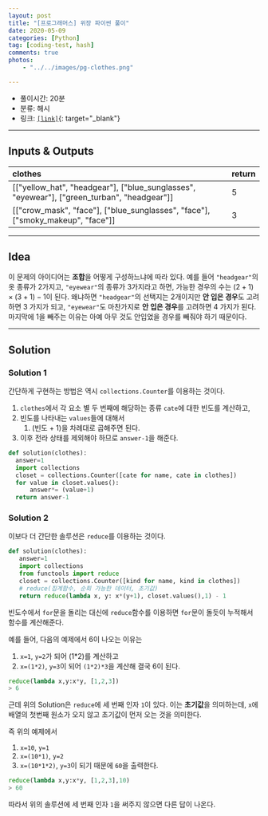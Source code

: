 ```yaml
---
layout: post
title: "[프로그래머스] 위장 파이썬 풀이"
date: 2020-05-09
categories: [Python]
tag: [coding-test, hash]
comments: true
photos:
    - "../../images/pg-clothes.png"

---
```



* 풀이시간: 20분
* 분류: 해시    
* 링크: [`[link]`](https://programmers.co.kr/learn/courses/30/lessons/42578){: target="_blank"}

----
## Inputs & Outputs

| clothes                                                                                    | return |
| :----------------------------------------------------------------------------------------- | :----- |
| [["yellow_hat", "headgear"], ["blue_sunglasses", "eyewear"], ["green_turban", "headgear"]] | 5      |
| [["crow_mask", "face"], ["blue_sunglasses", "face"], ["smoky_makeup", "face"]]             | 3      |

----
## Idea

이 문제의 아이디어는 **조합**을 어떻게 구성하느냐에 따라 있다.
예를 들어 `"headgear"`의 옷 종류가 2가지고, `"eyewear"`의 종류가 3가지라고 하면, 가능한 경우의 수는
$(2+1) \times (3+1) -1$이 된다. 왜냐하면 `"headgear"`의 선택지는 2개이지만 **안 입은 경우**도 고려하면 3 가지가 되고, 
`"eyewear"`도 마찬가지로 **안 입은 경우**를 고려하면 4 가지가 된다. 마지막에 1을 빼주는 이유는 아예 아무 것도 안입었을 경우를 빼줘야 하기 때문이다.

---
## Solution

### Solution 1

간단하게 구현하는 방법은 역시 `collections.Counter`를 이용하는 것이다. 
1. `clothes`에서 각 요소 별 두 번째에 해당하는 종류 `cate`에 대한 빈도를 계산하고,
2. 빈도를 나타내는 `values`들에 대해서 
   1. (빈도 + 1)을 차례대로 곱해주면 된다.
3. 이후 전라 상태를 제외해야 하므로 `answer-1`을 해준다.

```python
def solution(clothes):
  answer=1
  import collections 
  closet = collections.Counter([cate for name, cate in clothes])        
  for value in closet.values():
      answer*= (value+1)
  return answer-1
```

### Solution 2

이보다 더 간단한 솔루션은 `reduce`를 이용하는 것이다.

```python
def solution(clothes):
   answer=1
   import collections 
   from functools import reduce
   closet = collections.Counter([kind for name, kind in clothes])
   # reduce(집계함수, 순회 가능한 데이터, 초기값)
   return reduce(lambda x, y: x*(y+1), closet.values(),1) - 1
```


빈도수에서 `for`문을 돌리는 대신에 `reduce`함수를 이용하면 `for`문이 돌듯이 누적해서 함수를 계산해준다.

예를 들어, 다음의 예제에서 6이 나오는 이유는
1. `x=1`, `y=2`가 되어 (1*2)를 계산하고
2. `x=(1*2)`, `y=3`이 되어 `(1*2)*3`을 계산해 결국 6이 된다.

```python
reduce(lambda x,y:x*y, [1,2,3])
> 6
```

근데 위의 Solution은 `reduce`에 세 번째 인자 `1`이 있다. 이는 **초기값**을 의미하는데,
`x`에 배열의 첫번째 원소가 오지 않고 초기값이 먼저 오는 것을 의미한다.

즉 위의 예제에서 
1. `x=10`, `y=1`
2. `x=(10*1)`, `y=2`
3. `x=(10*1*2)`, `y=3`이 되기 때문에 `60`을 출력한다.

```python
reduce(lambda x,y:x*y, [1,2,3],10)
> 60
```

따라서 위의 솔루션에 세 번째 인자 `1`을 써주지 않으면 다른 답이 나온다.